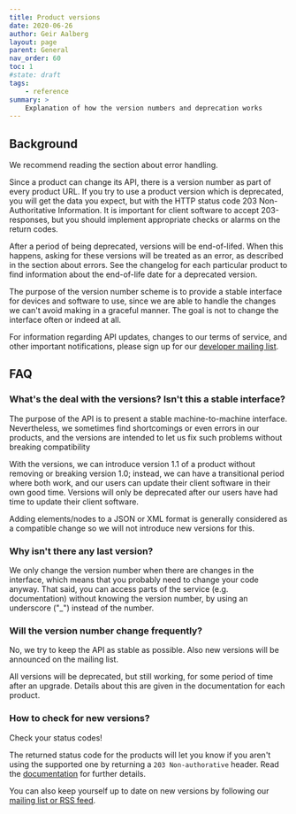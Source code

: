 ```yaml
---
title: Product versions
date: 2020-06-26
author: Geir Aalberg
layout: page
parent: General
nav_order: 60
toc: 1
#state: draft
tags:
    - reference
summary: >
    Explanation of how the version numbers and deprecation works
---
```


## Background

We recommend reading the section about error handling.

Since a product can change its API, there is a version number as part of every
product URL. If you try to use a product version which is deprecated, you will
get the data you expect, but with the HTTP status code 203 Non-Authoritative
Information. It is important for client software to accept 203-responses, but
you should implement appropriate checks or alarms on the return codes.

After a period of being deprecated, versions will be end-of-lifed. When this
happens, asking for these versions will be treated as an error, as described in
the section about errors. See the changelog for each particular product to find
information about the end-of-life date for a deprecated version.

The purpose of the version number scheme is to provide a stable interface for
devices and software to use, since we are able to handle the changes we can't
avoid making in a graceful manner. The goal is not to change the interface often
or indeed at all.

For information regarding API updates, changes to our terms of service, and
other important notifications, please sign up for our [developer mailing list](./support).


## FAQ

### What's the deal with the versions? Isn't this a stable interface?

The purpose of the API is to present a stable machine-to-machine interface.
Nevertheless, we sometimes find shortcomings or even errors in our products, and
the versions are intended to let us fix such problems without breaking
compatibility

With the versions, we can introduce version 1.1 of a product without removing or
breaking version 1.0; instead, we can have a transitional period where both
work, and our users can update their client software in their own good time.
Versions will only be deprecated after our users have had time to update their
client software.

Adding elements/nodes to a JSON or XML format is generally considered as a
compatible change so we will not introduce new versions for this.

### Why isn't there any last version?

We only change the version number when there are changes in the interface, which
means that you probably need to change your code anyway. That said, you can access
parts of the service (e.g. documentation) without knowing the version number, by
using an underscore ("_") instead of the number.

### Will the version number change frequently?

No, we try to keep the API as stable as possible. Also new versions will be
announced on the mailing list.

All versions will be deprecated, but still working, for some period of time
after an upgrade. Details about this are given in the documentation for each
product.

### How to check for new versions?

Check your status codes!

The returned status code for the products will let you know if you aren't using
the supported one by returning a `203 Non-authorative` header.
Read the [documentation](./StatusCodes) for further details.

You can also keep yourself up to date on new versions by following our
[mailing list or RSS feed](./support).
